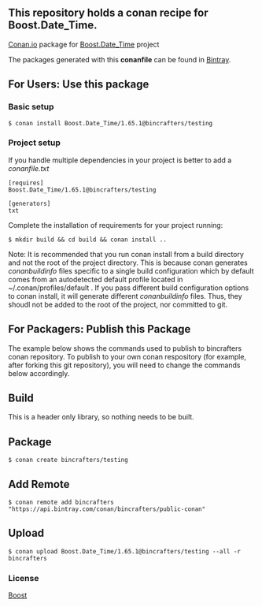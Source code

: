 ## This repository holds a conan recipe for Boost.Date_Time.

[Conan.io](https://conan.io) package for [Boost.Date_Time](https://github.com/Boostorg/Date_Time) project

The packages generated with this **conanfile** can be found in [Bintray](https://bintray.com/bincrafters/public-conan/Boost.Date_Time%3Abincrafters).

## For Users: Use this package

### Basic setup

    $ conan install Boost.Date_Time/1.65.1@bincrafters/testing

### Project setup

If you handle multiple dependencies in your project is better to add a *conanfile.txt*

    [requires]
    Boost.Date_Time/1.65.1@bincrafters/testing

    [generators]
    txt

Complete the installation of requirements for your project running:</small></span>

    $ mkdir build && cd build && conan install ..
	
Note: It is recommended that you run conan install from a build directory and not the root of the project directory.  This is because conan generates *conanbuildinfo* files specific to a single build configuration which by default comes from an autodetected default profile located in ~/.conan/profiles/default .  If you pass different build configuration options to conan install, it will generate different *conanbuildinfo* files.  Thus, they shoudl not be added to the root of the project, nor committed to git. 

## For Packagers: Publish this Package

The example below shows the commands used to publish to bincrafters conan repository. To publish to your own conan respository (for example, after forking this git repository), you will need to change the commands below accordingly. 

## Build  

This is a header only library, so nothing needs to be built.

## Package 

    $ conan create bincrafters/testing
	
## Add Remote

	$ conan remote add bincrafters "https://api.bintray.com/conan/bincrafters/public-conan"

## Upload

    $ conan upload Boost.Date_Time/1.65.1@bincrafters/testing --all -r bincrafters

### License
[Boost](LICENSE)

